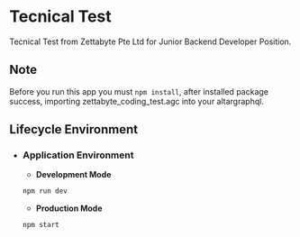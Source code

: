 # Tecnical Test

Tecnical Test from Zettabyte Pte Ltd for Junior Backend Developer Position.

## Note

Before you run this app you must `npm install`, after installed package success, importing zettabyte_coding_test.agc into your
altargraphql.

## Lifecycle Environment

- ### Application Environment

  - **Development Mode**

  ```sh
  npm run dev
  ```

  - **Production Mode**

  ```sh
  npm start
  ```
